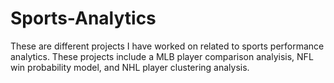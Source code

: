 # Sports-Analytics
These are different projects I have worked on related to sports performance analytics.  These projects include a MLB player comparison analyisis, NFL win probability model, and NHL player clustering analysis.
